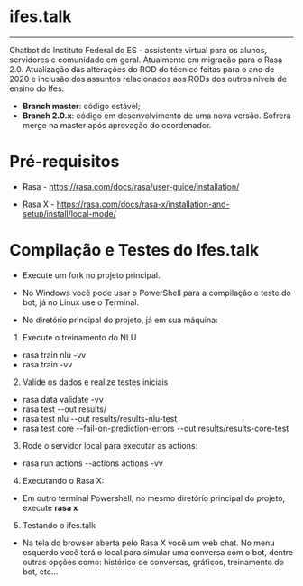 # ifes.talk
---

Chatbot do Instituto Federal do ES - assistente virtual para os alunos, servidores e comunidade em geral. Atualmente em migração para o Rasa
2.0. Atualização das alterações do ROD do técnico feitas para o ano de 2020 e inclusão dos assuntos relacionados aos RODs dos outros níveis
de ensino do Ifes.

* **Branch master**: código estável;
* **Branch 2.0.x**: código em desenvolvimento de uma nova versão. Sofrerá merge na master após aprovação do coordenador.

# Pré-requisitos

* Rasa - https://rasa.com/docs/rasa/user-guide/installation/

* Rasa X - https://rasa.com/docs/rasa-x/installation-and-setup/install/local-mode/

# Compilação e Testes do Ifes.talk

* Execute um fork no projeto principal.

* No Windows você pode usar o PowerShell para a compilação e teste do bot, já no Linux use o Terminal.

* No diretório principal do projeto, já em sua máquina:

1. Execute o treinamento do NLU

* rasa train nlu -vv
* rasa train -vv

2. Valide os dados e realize testes iniciais

* rasa data validate -vv
* rasa test --out results/
* rasa test nlu --out results/results-nlu-test
* rasa test core --fail-on-prediction-errors --out results/results-core-test

3. Rode o servidor local para executar as actions:

* rasa run actions --actions actions -vv

4. Executando o Rasa X:

* Em outro terminal Powershell, no mesmo diretório principal do projeto, execute **rasa x**

5. Testando o ifes.talk

* Na tela do browser aberta pelo Rasa X você um web chat. No menu esquerdo você terá o local para simular uma conversa com o bot, dentre outras opções como: histórico de conversas, gráficos, treinamento do bot, etc...
